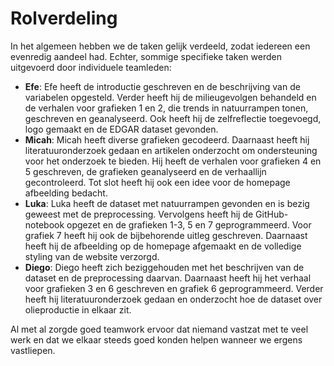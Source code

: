 # Rolverdeling

In het algemeen hebben we de taken gelijk verdeeld, zodat iedereen een evenredig aandeel had. Echter, sommige specifieke taken werden uitgevoerd door individuele teamleden:

- **Efe**: Efe heeft de introductie geschreven en de beschrijving van de variabelen opgesteld. Verder heeft hij de milieugevolgen behandeld en de verhalen voor grafieken 1 en 2, die trends in natuurrampen tonen, geschreven en geanalyseerd. Ook heeft hij de zelfreflectie toegevoegd, logo gemaakt en de EDGAR dataset gevonden.
- **Micah**: Micah heeft diverse grafieken gecodeerd. Daarnaast heeft hij literatuuronderzoek gedaan en artikelen onderzocht om ondersteuning voor het onderzoek te bieden. Hij heeft de verhalen voor grafieken 4 en 5 geschreven, de grafieken geanalyseerd en de verhaallijn gecontroleerd. Tot slot heeft hij ook een idee voor de homepage afbeelding bedacht.
- **Luka**: Luka heeft de dataset met natuurrampen gevonden en is bezig geweest met de preprocessing. Vervolgens heeft hij de GitHub-notebook opgezet en de grafieken 1-3, 5 en 7 geprogrammeerd. Voor grafiek 7 heeft hij ook de bijbehorende uitleg geschreven. Daarnaast heeft hij de afbeelding op de homepage afgemaakt en de volledige styling van de website verzorgd.
- **Diego**: Diego heeft zich beziggehouden met het beschrijven van de dataset en de preprocessing daarvan. Daarnaast heeft hij het verhaal voor grafieken 3 en 6 geschreven en grafiek 6 geprogrammeerd. Verder heeft hij literatuuronderzoek gedaan en onderzocht hoe de dataset over olieproductie in elkaar zit.

Al met al zorgde goed teamwork ervoor dat niemand vastzat met te veel werk en dat we elkaar steeds goed konden helpen wanneer we ergens vastliepen.
